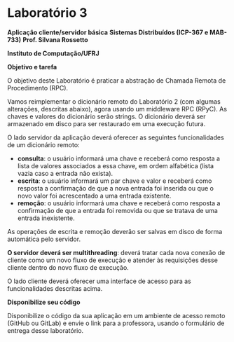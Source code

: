 # Laboratório 3 
**Aplicação cliente/servidor básica**
**Sistemas Distribuı́dos (ICP-367 e MAB-733)**
**Prof. Silvana Rossetto**

**Instituto de Computação/UFRJ**

**Objetivo e tarefa**

O objetivo deste Laboratório é praticar a abstração de Chamada Remota de Procedimento (RPC).

Vamos reimplementar o dicionário remoto do Laboratório 2 (com algumas alterações, descritas abaixo), agora usando um middleware RPC (RPyC). As chaves e valores do dicionário serão strings. O dicionário deverá ser armazenado em disco para ser restaurado em uma execução futura.

O lado servidor da aplicação deverá oferecer as seguintes funcionalidades de um dicionário remoto:

- **consulta**: o usuário informará uma chave e receberá como resposta a lista de valores associados a essa chave, em ordem alfabética (lista vazia caso a entrada não exista).
- **escrita**: o usuário informará um par chave e valor e receberá como resposta a confirmação de que a nova entrada foi inserida ou que o novo valor foi acrescentado a uma entrada existente.
- **remoção**: o usuário informará uma chave e receberá como resposta a confirmação de que a entrada foi removida ou que se tratava de uma entrada inexistente.

As operações de escrita e remoção deverão ser salvas em disco de forma automática pelo servidor.

**O servidor deverá ser multithreading**: deverá tratar cada nova conexão de cliente como um novo fluxo de execução e atender às requisições desse cliente dentro do novo fluxo de execução.

O lado cliente deverá oferecer uma interface de acesso para as funcionalidades descritas acima.

**Disponibilize seu código**

Disponibilize o código da sua aplicação em um ambiente de acesso remoto (GitHub ou GitLab) e envie o link para a professora, usando o formulário de entrega desse laboratório.